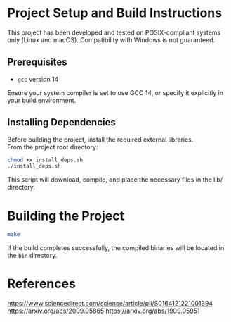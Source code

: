 # Project Setup and Build Instructions

This project has been developed and tested on POSIX-compliant systems only (Linux and macOS).
Compatibility with Windows is not guaranteed.

## Prerequisites

- `gcc` version 14

Ensure your system compiler is set to use GCC 14, or specify it explicitly in your build environment.

## Installing Dependencies

Before building the project, install the required external libraries.  
From the project root directory:

```sh
chmod +x install_deps.sh
./install_deps.sh
```

This script will download, compile, and place the necessary files in the lib/ directory.

# Building the Project
```sh
make
```

If the build completes successfully, the compiled binaries will be located in the `bin` directory.

# References
https://www.sciencedirect.com/science/article/pii/S0164121221001394
https://arxiv.org/abs/2009.05865
https://arxiv.org/abs/1909.05951


